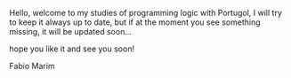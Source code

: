 Hello, welcome to my studies of programming logic with Portugol,
I will try to keep it always up to date,
but if at the moment you see something missing, 
it will be updated soon...

hope you like it and see you soon!

Fabio Marim
